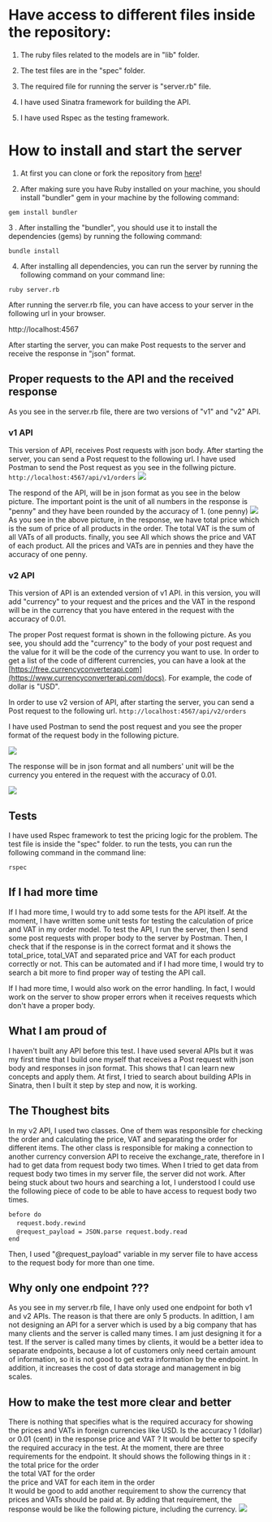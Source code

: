 # Have access to different files inside the repository:

1. The ruby files related to the models are in "lib" folder.

2. The test files are in the "spec" folder.

3. The required file for running the server is "server.rb" file.

4. I have used Sinatra framework for building the API.

5. I have used Rspec as the testing framework.

# How to install and start the server

1. At first you can clone or fork the repository from [here](https://github.com/soroushh/Tails)!

2.  After making sure you have Ruby installed on your machine, you should install "bundler" gem in your machine by the following command:

``` gem install bundler ```

3 . After installing the "bundler", you should use it to install the dependencies (gems) by running the following command:

``` bundle install ```

4. After installing all dependencies, you can run the server by running the following command on your command line:

``` ruby server.rb ```

After running the server.rb file, you can have access to your server in the following url in your browser.

http://localhost:4567

After starting the server, you can make Post requests to the server and receive the response in "json" format.

## Proper requests to the API and the received response

As you see in the server.rb file, there are two versions of "v1" and "v2" API.

### v1 API

This version of API, receives Post requests with json body.
After starting the server, you can send a Post request to the following url. I have used Postman to send the Post request as you see in the follwing picture.
``` http://localhost:4567/api/v1/orders ```
<img src="./images/v1Request.png" />

The respond of the API, will be in json format as you see in the below picture. The important point is the unit of all numbers in the response is "penny" and they have been rounded by the accuracy of 1. (one penny)
<img src="./images/v1Respond.png" />
As you see in the above picture, in the response, we have total price which is the sum of price of all products in the order. The total VAT is the sum of all VATs of all products. finally, you see All which shows the price and VAT of each product. All the prices and VATs are in pennies and they have the accuracy of one penny.

### v2 API

This version of API is an extended version of v1 API. in this version, you will add "currency" to your request and the prices and the VAT in the respond will be in the currency that you have entered in the request with the accuracy of 0.01.

 The proper Post request format is shown in the following picture. As you see, you should add the "currency" to the body of your post request and the value for it will be the code of the currency you want to use. In order to get a list of the code of different currencies, you can have a look at the [https://free.currencyconverterapi.com](https://www.currencyconverterapi.com/docs). For example, the code of dollar is "USD".

In order to use v2 version of API, after starting the server, you can send a Post request to the following url.
``` http://localhost:4567/api/v2/orders ```

I have used Postman to send the post request and you see the proper format of the request body in the following picture.

<img src="./images/v2Request.png" />

The response will be in json format and all numbers' unit will be the currency you entered in the request with the accuracy of 0.01.

<img src="./images/v2Response.png" />

## Tests

I have used Rspec framework to test the pricing logic for the problem. The test file is inside the "spec" folder. to run the tests, you can run the following command in the command line:

``` rspec ```

## If I had more time

If I had more time, I would try to add some tests for the API itself. At the moment, I have written some unit tests for testing the calculation of price and VAT in my order model.
To test the API, I run the server, then I send some post requests with proper body to the server by Postman. Then, I check that if the response is in the correct format and it shows the total_price, total_VAT and separated price and VAT for each product correctly or not. This can be automated and if I had more time, I would try to search a bit more to find proper way of testing the API call.

If I had more time, I would also work on the error handling. In fact, I would work on the server to show proper errors when it receives requests which don't have a proper body.

## What I am proud of
I haven't  built any API before this test. I have used several APIs but it was my first time that I build one myself that receives a Post request with json body and responses in json format. This shows that I can learn new concepts and  apply them. At first, I tried to search about building APIs in Sinatra, then I built it step by step and now, it is working.

## The Thoughest bits

In my v2 API, I used two classes. One of them was responsible for checking the order and calculating the price, VAT and separating the order for different items. The other class is responsible for making a connection to another currency conversion API to receive the exchange_rate, therefore in I had to get data from request body two times. When I tried to get data from request body two times in my server file, the server did not work.  After being stuck about two hours and searching a lot, I understood I could use the following piece of code to be able to have access to request body two times.

 ```before do``` </br>
    &nbsp; &nbsp; ```request.body.rewind``` </br>
    &nbsp; &nbsp;   ```@request_payload = JSON.parse request.body.read``` </br>
    ``` end ```

Then, I used "@request_payload" variable in my server file to have access to the request body for more than one time.



## Why only one endpoint ???

As you see in my server.rb file, I have only used one endpoint for both v1 and v2 APIs. The reason is that there are only 5 products. In adittion, I am not designing an API for a server which is used by a big company that has many clients and the server is called many times. I am just designing it for a test.
 If the server is called many times by clients, it would be a better idea to separate endpoints, because a lot of customers only need certain amount of information, so it is not good to get extra information by the endpoint. In addition, it increases the cost of data storage and management in big scales.

 ## How to make the test more clear and better
 There is nothing that specifies what is the required accuracy for showing the prices and VATs in foreign currencies like USD. Is the accuracy 1 (dollar) or 0.01 (cent) in the response price and VAT ? It would be better to specify the required accuracy in the test.
 At the moment, there are three requirements for the endpoint. It should shows the following things in it : </br>
 the total price for the order</br>
the total VAT for the order</br>
the price and VAT for each item in the order </br>
It would be good to add another requirement to show the currency that prices and VATs should be paid at. By adding that requirement, the response would be like the following picture, including the currency.
<img src="./images/v2ComResponse.png" />

